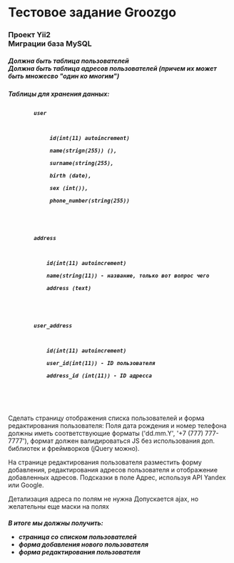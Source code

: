 <H1>Тестовое задание Groozgo</H1>

<h3>
    Проект Yii2<br>
    Миграции база MySQL<br>
</h3>

<h5>
    Должна быть таблица пользователей<br>
    Должна быть таблица адресов пользователей (причем их может быть множесво "один ко многим")<br>
</h5>
<h5>
<div>
    <p>Таблицы для хранения данных:</p>
    <code>
        <b>user</b><br>
        <div>
             id(int(11) autoincrement)<br>
             name(strign(255)) (), <br>
             surname(string(255), <br>
             birth (date), <br>
             sex (int()),<br>
             phone_number(string(255))<br>
        </div>
        <br>
        <b>address</b><br>
        <div>
            id(int(11) autoincrement)<br>
            name(string(11)) - название, только вот вопрос чего<br>
            address (text) <br>
         </div>
        <br>
        <b>user_address</b><br>
        <div>
            id(int(11) autoincrement)<br>
            user_id(int(11)) - ID пользователя<br>
            address_id (int(11)) - ID адресса <br>
        </div>
    </code>
</div>
</h5>

Сделать страницу отображения списка пользователей и форма редактирования пользователя:
Поля дата рождения и номер телефона должны иметь соответствующие форматы ('dd.mm.Y', '+7 (777) 777-7777'), формат должен валидироваться JS без использования доп. библиотек и фреймворков (jQuery можно).

На странице редактирования пользователя разместить форму добавления, редактирования адресов пользователя и отображение добавленных адресов.
Подсказки в поле Адрес, используя API Yandex или Google.

Детализация адреса по полям не нужна
Допускается ajax, но желательны еще маски на полях

<h5>
<p><b>В итоге мы должны получить:</b></p>
<ul>
    <li>страница со списком пользователей</li>
    <li>форма добавления нового пользователя</li>
    <li>форма редактирования пользователя</li>
 </ul>

</h5> 